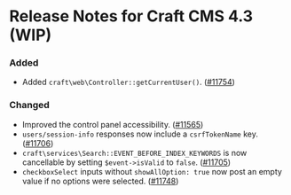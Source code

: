 # Release Notes for Craft CMS 4.3 (WIP)

### Added
- Added `craft\web\Controller::getCurrentUser()`. ([#11754](https://github.com/craftcms/cms/pull/11754))

### Changed
- Improved the control panel accessibility. ([#11565](https://github.com/craftcms/cms/pull/11565))
- `users/session-info` responses now include a `csrfTokenName` key. ([#11706](https://github.com/craftcms/cms/pull/11706))
- `craft\services\Search::EVENT_BEFORE_INDEX_KEYWORDS` is now cancellable by setting `$event->isValid` to `false`. ([#11705](https://github.com/craftcms/cms/discussions/11705))
- `checkboxSelect` inputs without `showAllOption: true` now post an empty value if no options were selected. ([#11748](https://github.com/craftcms/cms/issues/11748))
